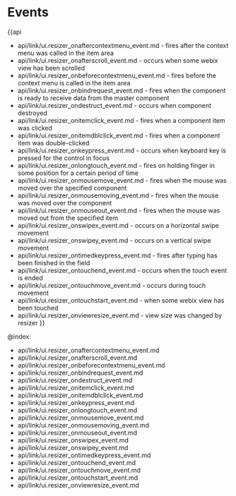 Events
=======

{{api
- api/link/ui.resizer_onaftercontextmenu_event.md - fires after the context menu was called in the item area
- api/link/ui.resizer_onafterscroll_event.md - occurs when some webix view has been scrolled
- api/link/ui.resizer_onbeforecontextmenu_event.md - fires before the context menu is called in the item area
- api/link/ui.resizer_onbindrequest_event.md - fires when the component is ready to receive data from the master component
- api/link/ui.resizer_ondestruct_event.md - occurs when component destroyed
- api/link/ui.resizer_onitemclick_event.md - fires when a component item was clicked
- api/link/ui.resizer_onitemdblclick_event.md - fires when a component item was double-clicked
- api/link/ui.resizer_onkeypress_event.md - occurs when keyboard key is pressed for the control in focus
- api/link/ui.resizer_onlongtouch_event.md - fires on holding finger in some position for a certain period of time
- api/link/ui.resizer_onmousemove_event.md - fires when the mouse was moved over the specified component
- api/link/ui.resizer_onmousemoving_event.md - fires when the mouse was moved over the component
- api/link/ui.resizer_onmouseout_event.md - fires when the mouse was moved out from the specified item
- api/link/ui.resizer_onswipex_event.md - occurs on a horizontal swipe movement
- api/link/ui.resizer_onswipey_event.md - occurs on a vertical swipe movement
- api/link/ui.resizer_ontimedkeypress_event.md - fires after typing has been finished in the field
- api/link/ui.resizer_ontouchend_event.md - occurs when the touch event is ended
- api/link/ui.resizer_ontouchmove_event.md - occurs during touch movement
- api/link/ui.resizer_ontouchstart_event.md - when some webix view has been touched
- api/link/ui.resizer_onviewresize_event.md - view size was changed by resizer
}}

@index:
- api/link/ui.resizer_onaftercontextmenu_event.md
- api/link/ui.resizer_onafterscroll_event.md
- api/link/ui.resizer_onbeforecontextmenu_event.md
- api/link/ui.resizer_onbindrequest_event.md
- api/link/ui.resizer_ondestruct_event.md
- api/link/ui.resizer_onitemclick_event.md
- api/link/ui.resizer_onitemdblclick_event.md
- api/link/ui.resizer_onkeypress_event.md
- api/link/ui.resizer_onlongtouch_event.md
- api/link/ui.resizer_onmousemove_event.md
- api/link/ui.resizer_onmousemoving_event.md
- api/link/ui.resizer_onmouseout_event.md
- api/link/ui.resizer_onswipex_event.md
- api/link/ui.resizer_onswipey_event.md
- api/link/ui.resizer_ontimedkeypress_event.md
- api/link/ui.resizer_ontouchend_event.md
- api/link/ui.resizer_ontouchmove_event.md
- api/link/ui.resizer_ontouchstart_event.md
- api/link/ui.resizer_onviewresize_event.md


